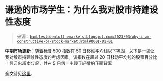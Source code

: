 <!--yml

分类：未分类

date: 2024-05-18 01:32:43

-->

# 谦逊的市场学生：为什么我对股市持建设性态度

> 来源：[`humblestudentofthemarkets.blogspot.com/2023/03/why-i-am-constructive-on-stock-market.html#0001-01-01`](https://humblestudentofthemarkets.blogspot.com/2023/03/why-i-am-constructive-on-stock-market.html#0001-01-01)

**中期市场更新**：随着标普 500 指数在 50 日移动平均线以下巩固，以下是一些让我对股市持建设性态度的考虑因素。该指数在超过 20 日移动平均线的股票百分比上显示出超卖状况，并在 5 日线上出现了轻微的正面背离

全文请见[这里](https://humblestudentofthemarkets.com/2023/03/01/why-i-am-constructive-on-the-stock-market/).
